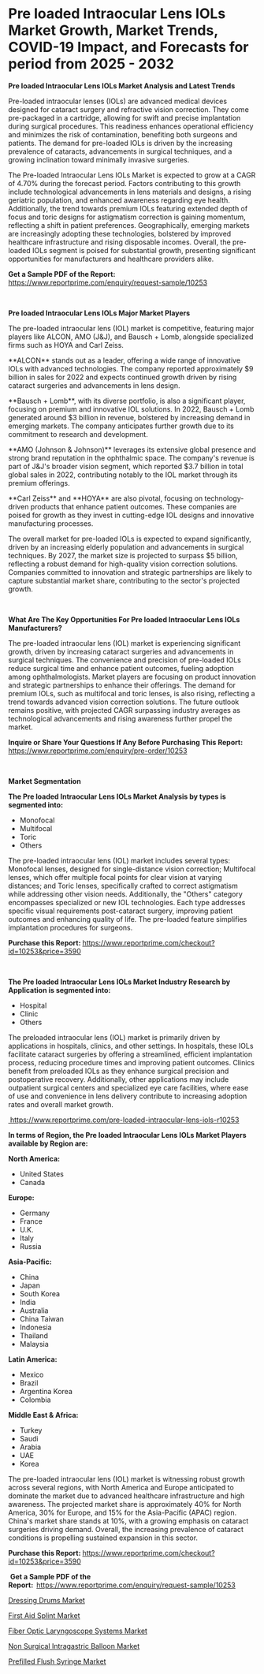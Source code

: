 <p><h1>Pre loaded Intraocular Lens IOLs Market Growth, Market Trends, COVID-19 Impact, and Forecasts for period from 2025 - 2032</h1></p><p><strong>Pre loaded Intraocular Lens IOLs Market Analysis and Latest Trends</strong></p>
<p><p>Pre-loaded intraocular lenses (IOLs) are advanced medical devices designed for cataract surgery and refractive vision correction. They come pre-packaged in a cartridge, allowing for swift and precise implantation during surgical procedures. This readiness enhances operational efficiency and minimizes the risk of contamination, benefiting both surgeons and patients. The demand for pre-loaded IOLs is driven by the increasing prevalence of cataracts, advancements in surgical techniques, and a growing inclination toward minimally invasive surgeries.</p><p>The Pre-loaded Intraocular Lens IOLs Market is expected to grow at a CAGR of 4.70% during the forecast period. Factors contributing to this growth include technological advancements in lens materials and designs, a rising geriatric population, and enhanced awareness regarding eye health. Additionally, the trend towards premium IOLs featuring extended depth of focus and toric designs for astigmatism correction is gaining momentum, reflecting a shift in patient preferences. Geographically, emerging markets are increasingly adopting these technologies, bolstered by improved healthcare infrastructure and rising disposable incomes. Overall, the pre-loaded IOLs segment is poised for substantial growth, presenting significant opportunities for manufacturers and healthcare providers alike.</p></p>
<p><strong>Get a Sample PDF of the Report:&nbsp;</strong> <a href="https://www.reportprime.com/enquiry/request-sample/10253?utm_campaign=1131&utm_medium=2&utm_source=Github&utm_content=ia&utm_term=20032025&utm_id=pre-loaded-intraocular-lens-iols">https://www.reportprime.com/enquiry/request-sample/10253</a></p>
<p>&nbsp;</p>
<p><strong>Pre loaded Intraocular Lens IOLs Major Market Players</strong></p>
<p><p>The pre-loaded intraocular lens (IOL) market is competitive, featuring major players like ALCON, AMO (J&J), and Bausch + Lomb, alongside specialized firms such as HOYA and Carl Zeiss. </p><p>**ALCON** stands out as a leader, offering a wide range of innovative IOLs with advanced technologies. The company reported approximately $9 billion in sales for 2022 and expects continued growth driven by rising cataract surgeries and advancements in lens design.</p><p>**Bausch + Lomb**, with its diverse portfolio, is also a significant player, focusing on premium and innovative IOL solutions. In 2022, Bausch + Lomb generated around $3 billion in revenue, bolstered by increasing demand in emerging markets. The company anticipates further growth due to its commitment to research and development.</p><p>**AMO (Johnson & Johnson)** leverages its extensive global presence and strong brand reputation in the ophthalmic space. The company's revenue is part of J&J's broader vision segment, which reported $3.7 billion in total global sales in 2022, contributing notably to the IOL market through its premium offerings.</p><p>**Carl Zeiss** and **HOYA** are also pivotal, focusing on technology-driven products that enhance patient outcomes. These companies are poised for growth as they invest in cutting-edge IOL designs and innovative manufacturing processes.</p><p>The overall market for pre-loaded IOLs is expected to expand significantly, driven by an increasing elderly population and advancements in surgical techniques. By 2027, the market size is projected to surpass $5 billion, reflecting a robust demand for high-quality vision correction solutions. Companies committed to innovation and strategic partnerships are likely to capture substantial market share, contributing to the sector's projected growth.</p></p>
<p>&nbsp;</p>
<p><strong>What Are The Key Opportunities For Pre loaded Intraocular Lens IOLs Manufacturers?</strong></p>
<p><p>The pre-loaded intraocular lens (IOL) market is experiencing significant growth, driven by increasing cataract surgeries and advancements in surgical techniques. The convenience and precision of pre-loaded IOLs reduce surgical time and enhance patient outcomes, fueling adoption among ophthalmologists. Market players are focusing on product innovation and strategic partnerships to enhance their offerings. The demand for premium IOLs, such as multifocal and toric lenses, is also rising, reflecting a trend towards advanced vision correction solutions. The future outlook remains positive, with projected CAGR surpassing industry averages as technological advancements and rising awareness further propel the market.</p></p>
<p><strong>Inquire or Share Your Questions If Any Before Purchasing This Report:</strong> <a href="https://www.reportprime.com/enquiry/pre-order/10253?utm_campaign=1131&utm_medium=2&utm_source=Github&utm_content=ia&utm_term=20032025&utm_id=pre-loaded-intraocular-lens-iols">https://www.reportprime.com/enquiry/pre-order/10253</a></p>
<p>&nbsp;</p>
<p><strong>Market Segmentation</strong></p>
<p><strong>The Pre loaded Intraocular Lens IOLs Market Analysis by types is segmented into:</strong></p>
<p><ul><li>Monofocal</li><li>Multifocal</li><li>Toric</li><li>Others</li></ul></p>
<p><p>The pre-loaded intraocular lens (IOL) market includes several types: Monofocal lenses, designed for single-distance vision correction; Multifocal lenses, which offer multiple focal points for clear vision at varying distances; and Toric lenses, specifically crafted to correct astigmatism while addressing other vision needs. Additionally, the "Others" category encompasses specialized or new IOL technologies. Each type addresses specific visual requirements post-cataract surgery, improving patient outcomes and enhancing quality of life. The pre-loaded feature simplifies implantation procedures for surgeons.</p></p>
<p><strong>Purchase this Report:&nbsp;</strong><a href="https://www.reportprime.com/checkout?id=10253&price=3590&utm_campaign=1131&utm_medium=2&utm_source=Github&utm_content=ia&utm_term=20032025&utm_id=pre-loaded-intraocular-lens-iols">https://www.reportprime.com/checkout?id=10253&price=3590</a></p>
<p>&nbsp;</p>
<p><strong>The Pre loaded Intraocular Lens IOLs Market Industry Research by Application is segmented into:</strong></p>
<p><ul><li>Hospital</li><li>Clinic</li><li>Others</li></ul></p>
<p><p>The preloaded intraocular lens (IOL) market is primarily driven by applications in hospitals, clinics, and other settings. In hospitals, these IOLs facilitate cataract surgeries by offering a streamlined, efficient implantation process, reducing procedure times and improving patient outcomes. Clinics benefit from preloaded IOLs as they enhance surgical precision and postoperative recovery. Additionally, other applications may include outpatient surgical centers and specialized eye care facilities, where ease of use and convenience in lens delivery contribute to increasing adoption rates and overall market growth.</p></p>
<p><a href="https://www.reportprime.com/pre-loaded-intraocular-lens-iols-r10253?utm_campaign=1131&utm_medium=2&utm_source=Github&utm_content=ia&utm_term=20032025&utm_id=pre-loaded-intraocular-lens-iols">&nbsp;https://www.reportprime.com/pre-loaded-intraocular-lens-iols-r10253</a></p>
<p><strong>In terms of Region, the Pre loaded Intraocular Lens IOLs Market Players available by Region are:</strong></p>
<p>
    <p> <strong> North America: </strong>
        <ul>
            <li>United States</li>
            <li>Canada</li>
        </ul>
        </p> 
    <p> <strong> Europe: </strong>
        <ul>
            <li>Germany</li>
            <li>France</li>
            <li>U.K.</li>
            <li>Italy</li>
            <li>Russia</li>
        </ul>
        </p> 
    <p> <strong> Asia-Pacific: </strong>
        <ul>
            <li>China</li>
            <li>Japan</li>
            <li>South Korea</li>
            <li>India</li>
            <li>Australia</li>
            <li>China Taiwan</li>
            <li>Indonesia</li>
            <li>Thailand</li>
            <li>Malaysia</li>
        </ul>
        </p> 
    <p> <strong> Latin America: </strong>
        <ul>
            <li>Mexico</li>
            <li>Brazil</li>
            <li>Argentina Korea</li>
            <li>Colombia</li>
        </ul>
        </p> 
    <p> <strong> Middle East & Africa: </strong>
        <ul>
            <li>Turkey</li>
            <li>Saudi</li>
            <li>Arabia</li>
            <li>UAE</li>
            <li>Korea</li>
        </ul>
    </p>
    </p>
<p><p>The pre-loaded intraocular lens (IOL) market is witnessing robust growth across several regions, with North America and Europe anticipated to dominate the market due to advanced healthcare infrastructure and high awareness. The projected market share is approximately 40% for North America, 30% for Europe, and 15% for the Asia-Pacific (APAC) region. China's market share stands at 10%, with a growing emphasis on cataract surgeries driving demand. Overall, the increasing prevalence of cataract conditions is propelling sustained expansion in this sector.</p></p>
<p><strong>Purchase this Report: </strong><a href="https://www.reportprime.com/checkout?id=10253&price=3590&utm_campaign=1131&utm_medium=2&utm_source=Github&utm_content=ia&utm_term=20032025&utm_id=pre-loaded-intraocular-lens-iols">https://www.reportprime.com/checkout?id=10253&price=3590</a></p>
<p>&nbsp;<strong>Get a Sample PDF of the Report:&nbsp;&nbsp;</strong><a href="https://www.reportprime.com/enquiry/request-sample/10253?utm_campaign=1131&utm_medium=2&utm_source=Github&utm_content=ia&utm_term=20032025&utm_id=pre-loaded-intraocular-lens-iols">https://www.reportprime.com/enquiry/request-sample/10253</a></p>
<p><strong></strong></p>
<p><p><a href="https://github.com/chungwimbu4/Market-Research-Report-List-1/blob/main/dressing-drums-market.md?utm_campaign=1131&utm_medium=2&utm_source=Github&utm_content=ia&utm_term=20032025&utm_id=pre-loaded-intraocular-lens-iols">Dressing Drums Market</a></p><p><a href="https://github.com/vilehoaguy/Market-Research-Report-List-1/blob/main/first-aid-splint-market.md?utm_campaign=1131&utm_medium=2&utm_source=Github&utm_content=ia&utm_term=20032025&utm_id=pre-loaded-intraocular-lens-iols">First Aid Splint Market</a></p><p><a href="https://github.com/ravenecashe/Market-Research-Report-List-1/blob/main/fiber-optic-laryngoscope-systems-market.md?utm_campaign=1131&utm_medium=2&utm_source=Github&utm_content=ia&utm_term=20032025&utm_id=pre-loaded-intraocular-lens-iols">Fiber Optic Laryngoscope Systems Market</a></p><p><a href="https://github.com/ccreola81/Market-Research-Report-List-1/blob/main/non-surgical-intragastric-balloon-market.md?utm_campaign=1131&utm_medium=2&utm_source=Github&utm_content=ia&utm_term=20032025&utm_id=pre-loaded-intraocular-lens-iols">Non Surgical Intragastric Balloon Market</a></p><p><a href="https://github.com/bolalfredia7777/Market-Research-Report-List-1/blob/main/prefilled-flush-syringe-market.md?utm_campaign=1131&utm_medium=2&utm_source=Github&utm_content=ia&utm_term=20032025&utm_id=pre-loaded-intraocular-lens-iols">Prefilled Flush Syringe Market</a></p></p>